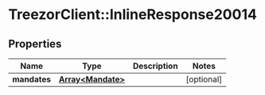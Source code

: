 # TreezorClient::InlineResponse20014

## Properties
Name | Type | Description | Notes
------------ | ------------- | ------------- | -------------
**mandates** | [**Array&lt;Mandate&gt;**](Mandate.md) |  | [optional] 


